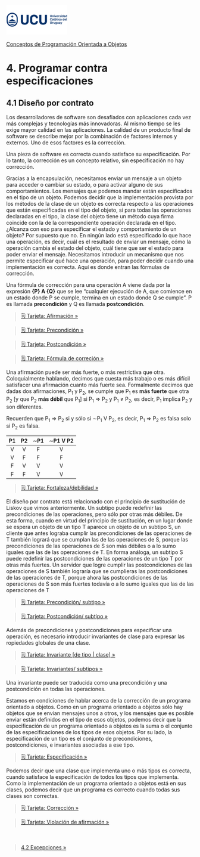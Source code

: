 ![UCU](../../Assets/logo-ucu.png)

[Conceptos de Programación Orientada a Objetos](../../)


# 4. Programar contra especificaciones

## 4.1 Diseño por contrato

Los desarrolladores de software son desafiados con aplicaciones cada vez más complejas y tecnologías más innovadoras. Al mismo tiempo se les exige mayor calidad en las aplicaciones. La calidad de un producto final de software se describe mejor por la combinación de factores internos y externos. Uno de esos factores es la corrección.

Una pieza de software es correcta cuando satisface su especificación. Por lo tanto, la corrección es un concepto relativo, sin especificación no hay corrección. 

Gracias a la encapsulación, necesitamos enviar un mensaje a un objeto para acceder o cambiar su estado, o para activar alguno de sus comportamientos. Los mensajes que podemos mandar están especificados en el tipo de un objeto. Podemos decidir que la implementación provista por los métodos de la clase de un objeto es correcta respecto a las operaciones que están especificadas en el tipo del objeto, si para todas las operaciones declaradas en el tipo, la clase del objeto tiene un método cuya firma coincide con la de la correspondiente operación declarada en el tipo. ¿Alcanza con eso para especificar el estado y comportamiento de un objeto? Por supuesto que no. En ningún lado está especificado lo que hace una operación, es decir, cuál es el resultado de enviar un mensaje, cómo la operación cambia el estado del objeto, cuál tiene que ser el estado para poder enviar el mensaje. Necesitamos introducir un mecanismo que nos permite especificar qué hace una operación, para poder decidir cuando una implementación es correcta. Aquí es donde entran las fórmulas de corrección.

Una fórmula de corrección para una operación A viene dada por la expresión **{P} A {Q}** que se lee “cualquier ejecución de A, que comience en un estado donde P se cumple, termina en un estado donde Q se cumple”. P es llamada **precondición** y Q es llamada **postcondición**.

> [🗒 Tarjeta: Afirmación »](../../Tarjetas/Programar_Contra_Especificaciones/Afirmacion.md)

> [🗒 Tarjeta: Precondición »](../../Tarjetas/Programar_Contra_Especificaciones/Precondicion.md)

> [🗒 Tarjeta: Postcondición »](../../Tarjetas/Programar_Contra_Especificaciones/Poscondicion.md)

> [🗒 Tarjeta: Fórmula de correción »](../../Tarjetas/Programar_Contra_Especificaciones/Formula_Correccion.md)

Una afirmación puede ser más fuerte, o más restrictiva que otra. Coloquialmente hablando, decimos que cuesta más trabajo o es más difícil satisfacer una afirmación cuanto más fuerte sea. Formalmente decimos que dadas dos afirmaciones, P<sub>1</sub> y P<sub>2</sub>, se cumple que P<sub>1</sub> es **más fuerte** que otra P<sub>2</sub> [y que P<sub>2</sub> **más débil** que P<sub>1</sub>] si P<sub>1</sub> => P<sub>2</sub> y P<sub>1</sub> ≠ P<sub>2</sub>, es decir, P<sub>1</sub> implica P<sub>2</sub> y son diferentes.

Recuerden que P<sub>1</sub> => P<sub>2</sub> si y sólo si ∼P<sub>1</sub> V P<sub>2</sub>, es decir, P<sub>1</sub> => P<sub>2</sub> es falsa solo si P<sub>2</sub> es falsa.

| P1 | P2 | ∼P1 | ∼P1 V P2 |
|:--:|:--:|:---:|:--------:|
|  V |  V |  F  |     V    |
|  V |  F |  F  |     F    |
|  F |  V |  V  |     V    |
|  F |  F |  V  |     V    |

> [🗒 Tarjeta: Fortaleza/debilidad »](../../Tarjetas/Programar_Contra_Especificaciones/Fortaleza_Debilidad.md)

El diseño por contrato está relacionado con el principio de sustitución de Liskov que vimos anteriormente. Un subtipo puede redefinir las precondiciones de las operaciones, pero sólo por otras más débiles. De esta forma, cuando en virtud del principio de sustitución, en un lugar donde se espera un objeto de un tipo T aparece un objeto de un subtipo S, un cliente que antes lograba cumplir las precondiciones de las operaciones de T también logrará que se cumplan las de las operaciones de S, porque las precondiciones de las operaciones de S son más débiles o a lo sumo iguales que las de las operaciones de T. En forma análoga, un subtipo S puede redefinir las postcondiciones de las operaciones de un tipo T por otras más fuertes. Un servidor que logre cumplir las postcondiciones de las operaciones de S también lograría que se cumplieras las postcondiciones de las operaciones de T, porque ahora las postcondiciones de las operaciones de S son más fuertes todavía o a lo sumo iguales que las de las operaciones de T

> [🗒 Tarjeta: Precondición/ subtipo »](../../Tarjetas/Programar_Contra_Especificaciones/Precondicion_Subtipos.md)

> [🗒 Tarjeta: Postcondición/ subtipo »](../../Tarjetas/Programar_Contra_Especificaciones/Poscondicion_subtipos.md)

Además de precondiciones y postcondiciones para especificar una operación, es necesario introducir invariantes de clase para expresar las  ropiedades globales de una clase.

> [🗒 Tarjeta: Invariante [de tipo | clase] »](../../Tarjetas/Programar_Contra_Especificaciones/Invariante.md)

> [🗒 Tarjeta: Invariantes/ subtipos »](../../Tarjetas/Programar_Contra_Especificaciones/Invariantes_Subtipos.md)

Una invariante puede ser traducida como una precondición y una postcondición en todas las operaciones.

Estamos en condiciones de hablar acerca de la corrección de un programa orientado a objetos. Como en un programa orientado a objetos sólo hay objetos que se envían mensajes unos a otros, y los mensajes que es posible enviar están definidos en el tipo de esos objetos, podemos decir que la especificación de un programa orientado a objetos es la suma o el conjunto de las especificaciones de los tipos de esos objetos. Por su lado, la especificación de un tipo es el conjunto de precondiciones, postcondiciones, e invariantes asociadas a ese tipo.

> [🗒 Tarjeta: Especificación »](../../Tarjetas/Programar_Contra_Especificaciones/Especificacion.md)

Podemos decir que una clase que implementa uno o más tipos es correcta, cuando satisface la especificación de todos los tipos que implementa. Como la implementación de un programa orientado a objetos está en sus clases, podemos decir que un programa es correcto cuando todas sus clases son correctas.

> [🗒 Tarjeta: Corrección »](../../Tarjetas/Programar_Contra_Especificaciones/Correccion.md)

> [🗒 Tarjeta: Violación de afirmación »](../../Tarjetas/Programar_Contra_Especificaciones/Violacion_Afirmacion.md)

<br/>

> [4.2 Excepciones »](./4_2_Excepciones.md)

<br/>